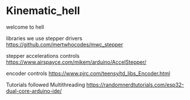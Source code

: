 # Kinematic_hell

welcome to hell



libraries we use
stepper drivers
https://github.com/mertwhocodes/mwc_stepper

stepper accelerations controls
https://www.airspayce.com/mikem/arduino/AccelStepper/

encoder controls 
https://www.pjrc.com/teensy/td_libs_Encoder.html

Tutorials followed 
Multithreading 
https://randomnerdtutorials.com/esp32-dual-core-arduino-ide/
